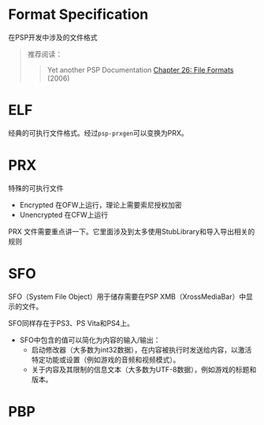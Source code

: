 # Format Specification
在PSP开发中涉及的文件格式
> 推荐阅读：
>> Yet another PSP Documentation [Chapter 26: File Formats](https://gigawiz.github.io/yapspd/html_chapters_split/chap26.html) (2006)

# ELF
经典的可执行文件格式。经过`psp-prxgen`可以变换为PRX。
# PRX
特殊的可执行文件
+ Encrypted 在OFW上运行，理论上需要索尼授权加密
+ Unencrypted 在CFW上运行

PRX 文件需要重点讲一下。它里面涉及到太多使用StubLibrary和导入导出相关的规则

# SFO
SFO（System File Object）用于储存需要在PSP XMB（XrossMediaBar）中显示的文件。

SFO同样存在于PS3、PS Vita和PS4上。

+ SFO中包含的值可以简化为内容的输入/输出：
    + 启动修改器（大多数为int32数据），在内容被执行时发送给内容，以激活特定功能或设置（例如游戏的音频和视频模式）。
    + 关于内容及其限制的信息文本（大多数为UTF-8数据），例如游戏的标题和版本。
# PBP